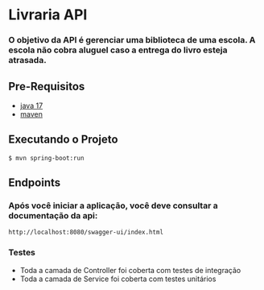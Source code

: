 # Livraria API
<h3>O objetivo da API é gerenciar uma biblioteca de uma escola. A escola não cobra aluguel caso a entrega do livro esteja atrasada.</h3>

## Pre-Requisitos
- [java 17](https://www.oracle.com/java/technologies/javase/jdk17-archive-downloads.html)
- [maven](https://maven.apache.org/)

## Executando o Projeto
````
$ mvn spring-boot:run
````

## Endpoints
<h3>Após você iniciar a aplicação, você deve consultar a documentação da api:</h3>

````
http://localhost:8080/swagger-ui/index.html
````

### Testes

- Toda a camada de Controller foi coberta com testes de integração
- Toda a camada de Service foi coberta com testes unitários
